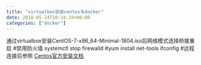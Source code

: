 ```yaml
---
title: "virtualbox安装centos与docker"
date: 2018-05-24T10:34:19+08:00
categories: ["docker"]
---
```


通过virtualbox安装CentOS-7-x86_64-Minimal-1804.iso后网络模式选择桥接重启
#禁用防火墙
systemctl stop firewalld
#yum install net-tools
ifconfig
#远程连接后参照 [Centos官方安装文档](https://docs.docker.com/install/linux/docker-ce/centos/#install-docker-ce-1)
